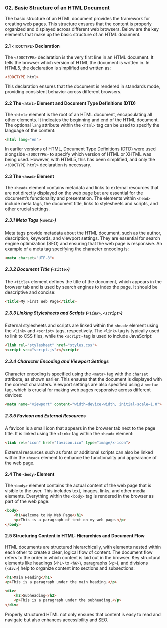 ### 02. Basic Structure of an HTML Document

The basic structure of an HTML document provides the framework for creating web pages. This structure ensures that the content is properly organized and displayed across different web browsers. Below are the key elements that make up the basic structure of an HTML document.

#### 2.1 `<!DOCTYPE>` Declaration

The `<!DOCTYPE>` declaration is the very first line in an HTML document. It tells the browser which version of HTML the document is written in. In HTML5, the declaration is simplified and written as:

```html
<!DOCTYPE html>
```

This declaration ensures that the document is rendered in standards mode, providing consistent behavior across different browsers.

#### 2.2 The `<html>` Element and Document Type Definitions (DTD)

The `<html>` element is the root of an HTML document, encapsulating all other elements. It indicates the beginning and end of the HTML document. The optional `lang` attribute within the `<html>` tag can be used to specify the language of the content:

```html
<html lang="en">
```

In earlier versions of HTML, Document Type Definitions (DTD) were used alongside `<!DOCTYPE>` to specify which version of HTML or XHTML was being used. However, with HTML5, this has been simplified, and only the `<!DOCTYPE html>` declaration is necessary.

#### 2.3 The `<head>` Element

The `<head>` element contains metadata and links to external resources that are not directly displayed on the web page but are essential for the document’s functionality and presentation. The elements within `<head>` include meta tags, the document title, links to stylesheets and scripts, and other crucial settings.

##### 2.3.1 Meta Tags (`<meta>`)

Meta tags provide metadata about the HTML document, such as the author, description, keywords, and viewport settings. They are essential for search engine optimization (SEO) and ensuring that the web page is responsive. An example of a meta tag specifying the character encoding is:

```html
<meta charset="UTF-8">
```

##### 2.3.2 Document Title (`<title>`)

The `<title>` element defines the title of the document, which appears in the browser tab and is used by search engines to index the page. It should be descriptive and concise:

```html
<title>My First Web Page</title>
```

##### 2.3.3 Linking Stylesheets and Scripts (`<link>`, `<script>`)

External stylesheets and scripts are linked within the `<head>` element using the `<link>` and `<script>` tags, respectively. The `<link>` tag is typically used to link to CSS files, while the `<script>` tag is used to include JavaScript:

```html
<link rel="stylesheet" href="styles.css">
<script src="script.js"></script>
```

##### 2.3.4 Character Encoding and Viewport Settings

Character encoding is specified using the `<meta>` tag with the `charset` attribute, as shown earlier. This ensures that the document is displayed with the correct characters. Viewport settings are also specified using a `<meta>` tag, which is crucial for making web pages responsive across different devices:

```html
<meta name="viewport" content="width=device-width, initial-scale=1.0">
```

##### 2.3.5 Favicon and External Resources

A favicon is a small icon that appears in the browser tab next to the page title. It is linked using the `<link>` tag within the `<head>` element:

```html
<link rel="icon" href="favicon.ico" type="image/x-icon">
```

External resources such as fonts or additional scripts can also be linked within the `<head>` element to enhance the functionality and appearance of the web page.

#### 2.4 The `<body>` Element

The `<body>` element contains the actual content of the web page that is visible to the user. This includes text, images, links, and other media elements. Everything within the `<body>` tag is rendered in the browser as part of the web page:

```html
<body>
    <h1>Welcome to My Web Page</h1>
    <p>This is a paragraph of text on my web page.</p>
</body>
```

#### 2.5 Structuring Content in HTML: Hierarchies and Document Flow

HTML documents are structured hierarchically, with elements nested within each other to create a clear, logical flow of content. The document flow refers to the order in which content is laid out in the browser. Key structural elements like headings (`<h1>` to `<h6>`), paragraphs (`<p>`), and divisions (`<div>`) help to organize content into sections and subsections:

```html
<h1>Main Heading</h1>
<p>This is a paragraph under the main heading.</p>

<div>
    <h2>Subheading</h2>
    <p>This is a paragraph under the subheading.</p>
</div>
```

Properly structured HTML not only ensures that content is easy to read and navigate but also enhances accessibility and SEO.
